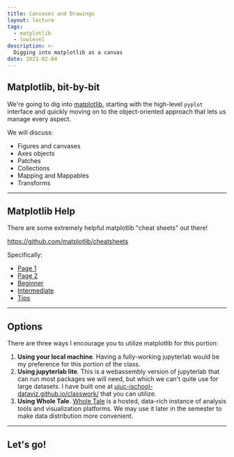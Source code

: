 ```yaml
---
title: Canvases and Drawings
layout: lecture
tags:
  - matplotlib
  - lowlevel
description: >-
  Digging into matplotlib as a canvas
date: 2021-02-04
---
```


## Matplotlib, bit-by-bit

We're going to dig into [matplotlib](https://matplotlib.org/), starting with
the high-level `pyplot` interface and quickly moving on to the object-oriented
approach that lets us manage every aspect.

We will discuss:

 * Figures and canvases
 * Axes objects
 * Patches
 * Collections
 * Mapping and Mappables
 * Transforms

---

## Matplotlib Help

There are some extremely helpful matplotlib "cheat sheets" out there!

https://github.com/matplotlib/cheatsheets

Specifically:

 * [Page 1](https://github.com/matplotlib/cheatsheets/blob/master/cheatsheets-1.png)
 * [Page 2](https://github.com/matplotlib/cheatsheets/blob/master/cheatsheets-2.png)
 * [Beginner](https://github.com/matplotlib/cheatsheets/blob/master/handout-beginner.png)
 * [Intermediate](https://github.com/matplotlib/cheatsheets/blob/master/handout-intermediate.png)
 * [Tips](https://github.com/matplotlib/cheatsheets/blob/master/handout-tips.png)

---

## Options

There are three ways I encourage you to utilize matplotlib for this portion:

 1. **Using your local machine**.  Having a fully-working jupyterlab would be my preference for this portion of the class.
 2. **Using jupyterlab lite**.  This is a webassembly version of jupyterlab
    that can run most packages we will need, but which we can't quite use for
    large datasets.  I have built one at
    [uiuc-ischool-dataviz.github.io/classwork/](https://uiuc-ischool-dataviz.github.io/classwork/)
    that you can utilize.
 3. **Using Whole Tale**.  [Whole Tale](https://wholetale.org/) is a hosted,
    data-rich instance of analysis tools and visualization platforms.  We may
    use it later in the semester to make data distribution more convenient.

---

## Let's go!
